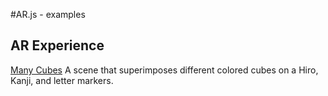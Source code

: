 #AR.js - examples

## AR Experience
[Many Cubes](https://tsulam.github.io/AR_Web/custom-patterns) A scene that superimposes different colored cubes on a Hiro, Kanji, and letter markers.  

